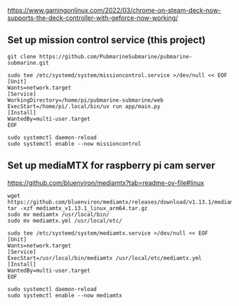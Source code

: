 https://www.gamingonlinux.com/2022/03/chrome-on-steam-deck-now-supports-the-deck-controller-with-geforce-now-working/

## Set up mission control service (this project)
```
git clone https://github.com/PubmarineSubmarine/pubmarine-submarine.git

sudo tee /etc/systemd/system/missioncontrol.service >/dev/null << EOF
[Unit]
Wants=network.target
[Service]
WorkingDirectory=/home/pi/pubmarine-submarine/web
ExecStart=/home/pi/.local/bin/uv run app/main.py
[Install]
WantedBy=multi-user.target
EOF

sudo systemctl daemon-reload
sudo systemctl enable --now missioncontrol
```


## Set up mediaMTX for raspberry pi cam server
https://github.com/bluenviron/mediamtx?tab=readme-ov-file#linux

```
wget https://github.com/bluenviron/mediamtx/releases/download/v1.13.1/mediamtx_v1.13.1_linux_arm64.tar.gz
tar -xzf mediamtx_v1.13.1_linux_arm64.tar.gz
sudo mv mediamtx /usr/local/bin/
sudo mv mediamtx.yml /usr/local/etc/

sudo tee /etc/systemd/system/mediamtx.service >/dev/null << EOF
[Unit]
Wants=network.target
[Service]
ExecStart=/usr/local/bin/mediamtx /usr/local/etc/mediamtx.yml
[Install]
WantedBy=multi-user.target
EOF

sudo systemctl daemon-reload
sudo systemctl enable --now mediamtx
```